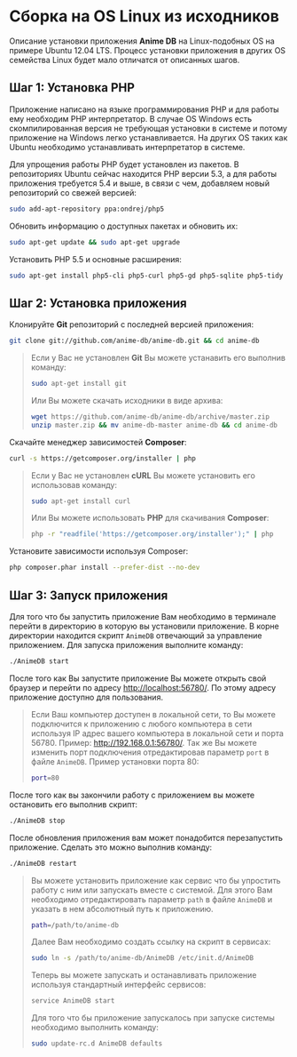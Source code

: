 # Сборка на OS Linux из исходников

Описание установки приложения **Anime DB** на Linux-подобных OS на примере Ubuntu 12.04 LTS.
Процесс установки приложения в других OS семейства Linux будет мало отличатся от описанных шагов.

<a name="stap-1"></a>

## Шаг 1: Установка PHP

Приложение написано на языке программирования PHP и для работы ему необходим PHP интерпретатор. В случае OS Windows
есть скомпилированная версия не требующая установки в системе и потому приложение на Windows легко устанавливается. На
других OS таких как Ubuntu необходимо устанавливать интерпретатор в системе.

Для упрощения работы PHP будет установлен из пакетов. В репозиториях Ubuntu сейчас находится PHP версии 5.3, а для
работы приложения требуется 5.4 и выше, в связи с чем, добавляем новый репозиторий со свежей версией:
```bash
sudo add-apt-repository ppa:ondrej/php5
```

Обновить информацию о доступных пакетах и обновить их:
```bash
sudo apt-get update && sudo apt-get upgrade
```

Установить PHP 5.5 и основные расширения:
```bash
sudo apt-get install php5-cli php5-curl php5-gd php5-sqlite php5-tidy
```

<a name="stap-2"></a>

## Шаг 2: Установка приложения

Клонируйте **Git** репозиторий с последней версией приложения:
```bash
git clone git://github.com/anime-db/anime-db.git && cd anime-db
```

> Если у Вас не установлен **Git** Вы можете устанавить его выполнив команду:
> ```bash
> sudo apt-get install git
> ```
> Или Вы можете скачать исходники в виде архива:
> ```bash
> wget https://github.com/anime-db/anime-db/archive/master.zip
> unzip master.zip && mv anime-db-master anime-db && cd anime-db
> ```

Скачайте менеджер зависимостей **Composer**:
```bash
curl -s https://getcomposer.org/installer | php
```

> Если у Вас не установлен **cURL** Вы можете установить его использовав команду:
> ```bash
> sudo apt-get install curl
> ```
> Или Вы можете использовать **PHP** для скачивания **Composer**:
> ```bash
> php -r "readfile('https://getcomposer.org/installer');" | php
> ```

Установите зависимости используя Composer:
```bash
php composer.phar install --prefer-dist --no-dev
```

<a name="stap-3"></a>

## Шаг 3: Запуск приложения

Для того что бы запустить приложение Вам необходимо в терминале перейти в директорию в которую вы
установили приложение. В корне директории находится скрипт `AnimeDB` отвечающий за управление приложением.
Для запуска приложения выполните команду:
```bash
./AnimeDB start
```

После того как Вы запустите приложение Вы можете открыть свой браузер и перейти по адресу <http://localhost:56780/>. По этому адресу
приложение доступно для пользования.

> Если Ваш компьютер доступен в локальной сети, то Вы можете подключится к приложению с любого компьютера в сети
используя IP адрес вашего компьютера в локальной сети и порта 56780. Пример: <http://192.168.0.1:56780/>. Так же Вы можете
изменить порт подключения отредактировав параметр `port` в файле `AnimeDB`. Пример установки порта 80:
> ```bash
> port=80
> ```

После того как вы закончили работу с приложением вы можете остановить его выполнив скрипт:
```bash
./AnimeDB stop
```

После обновления приложения вам может понадобится перезапустить приложение. Сделать это можно выполнив команду:
```bash
./AnimeDB restart
```

> Вы можете установить приложение как сервис что бы упростить работу с ним или запускать вместе с системой. Для этого
Вам необходимо отредактировать параметр `path` в файле `AnimeDB` и указать в нем абсолютный путь к приложению.
> ```bash
> path=/path/to/anime-db
> ```
> Далее Вам необходимо создать ссылку на скрипт в сервисах:
> ```bash
> sudo ln -s /path/to/anime-db/AnimeDB /etc/init.d/AnimeDB
> ```
> Теперь вы можете запускать и останавливать приложение используя стандартный интерфейс сервисов:
> ```bash
> service AnimeDB start
> ```
> Для того что бы приложение запускалось при запуске системы необходимо выполнить команду:
> ```bash
> sudo update-rc.d AnimeDB defaults
> ```